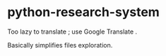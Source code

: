 # python-research-system

Too lazy to translate ; use Google Translate .


Basically simplifies files exploration.

